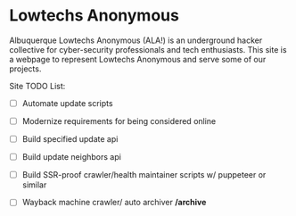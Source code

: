 # Lowtechs Anonymous

Albuquerque Lowtechs Anonymous (ALA!) is an underground hacker collective for cyber-security professionals and tech enthusiasts. This site is a webpage to represent Lowtechs Anonymous and serve some of our projects.

Site TODO List: 
- [ ] Automate update scripts
- [ ] Modernize requirements for being considered online
- [ ] Build specified update api
- [ ] Build update neighbors api
- [ ] Build SSR-proof crawler/health maintainer scripts w/ puppeteer or similar
- [ ] Wayback machine crawler/ auto archiver **/archive**

